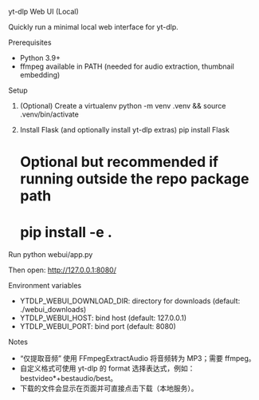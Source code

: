 yt-dlp Web UI (Local)

Quickly run a minimal local web interface for yt-dlp.

Prerequisites
- Python 3.9+
- ffmpeg available in PATH (needed for audio extraction, thumbnail embedding)

Setup
1) (Optional) Create a virtualenv
   python -m venv .venv && source .venv/bin/activate

2) Install Flask (and optionally install yt-dlp extras)
   pip install Flask
   # Optional but recommended if running outside the repo package path
   # pip install -e .

Run
   python webui/app.py

Then open: http://127.0.0.1:8080/

Environment variables
- YTDLP_WEBUI_DOWNLOAD_DIR: directory for downloads (default: ./webui_downloads)
- YTDLP_WEBUI_HOST: bind host (default: 127.0.0.1)
- YTDLP_WEBUI_PORT: bind port (default: 8080)

Notes
- “仅提取音频” 使用 FFmpegExtractAudio 将音频转为 MP3；需要 ffmpeg。
- 自定义格式可使用 yt-dlp 的 format 选择表达式，例如：bestvideo*+bestaudio/best。
- 下载的文件会显示在页面并可直接点击下载（本地服务）。

